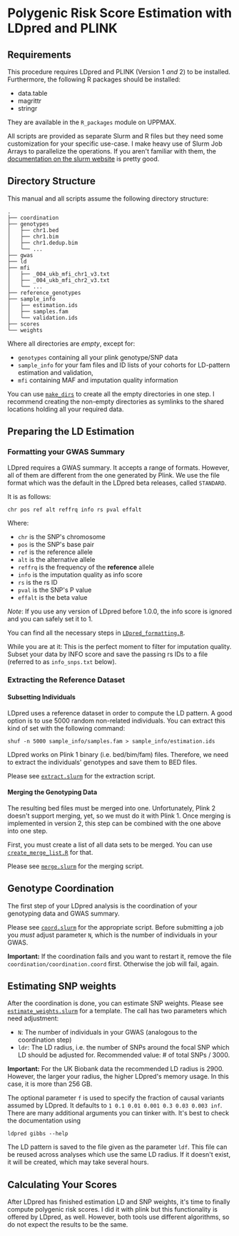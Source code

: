 # Polygenic Risk Score Estimation with LDpred and PLINK

## Requirements
This procedure requires LDpred and PLINK (Version 1 *and* 2) to be installed.
Furthermore, the following R packages should be installed:

* data.table
* magrittr
* stringr

They are available in the `R_packages` module on UPPMAX.

All scripts are provided as separate Slurm and R files but they need some customization for your specific use-case.
I make heavy use of Slurm Job Arrays to parallelize the operations.
If you aren't familiar with them, the [documentation on the slurm website](https://slurm.schedmd.com/job_array.html) is pretty good.


## Directory Structure
This manual and all scripts assume the following directory structure:

```
.
├── coordination
├── genotypes
│   ├── chr1.bed
│   ├── chr1.bim
│   ├── chr1.dedup.bim
│   └── ...
├── gwas
├── ld
├── mfi
│   ├── _004_ukb_mfi_chr1_v3.txt
│   ├── _004_ukb_mfi_chr2_v3.txt
│   └── ...
├── reference_genotypes
├── sample_info
│   ├── estimation.ids
│   ├── samples.fam
│   └── validation.ids
├── scores
└── weights
```

Where all directories are *empty*, except for:
* `genotypes` containing all your plink genotype/SNP data
* `sample_info` for your fam files and ID lists of your cohorts for LD-pattern estimation and validation,
* `mfi` containing MAF and imputation quality information

You can use [`make_dirs`](make_dirs) to create all the empty directories in one step.
I recommend creating the non-empty directories as symlinks to the shared locations holding all your required data.

## Preparing the LD Estimation

### Formatting your GWAS Summary
LDpred requires a GWAS summary.
It accepts a range of formats.
However, all of them are different from the one generated by Plink.
We use the file format which was the default in the LDpred beta releases, called `STANDARD`.

It is as follows:

```
chr pos ref alt reffrq info rs pval effalt
```

Where:
* `chr` is the SNP's chromosome
* `pos` is the SNP's base pair
* `ref` is the reference allele
* `alt` is the alternative allele
* `reffrq` is the frequency of the **reference** allele
* `info` is the imputation quality as info score
* `rs` is the rs ID
* `pval` is the SNP's P value
* `effalt` is the beta value

*Note*: If you use any version of LDpred before 1.0.0, the info score is ignored and you can safely set it to 1.

You can find all the necessary steps in [`LDpred_formatting.R`](LDpred_formatting.R).

While you are at it: This is the perfect moment to filter for imputation quality.
Subset your data by INFO score and save the passing rs IDs to a file (referred to as `info_snps.txt` below).

### Extracting the Reference Dataset
#### Subsetting Individuals
LDpred uses a reference dataset in order to compute the LD pattern.
A good option is to use 5000 random non-related individuals.
You can extract this kind of set with the following command:

```
shuf -n 5000 sample_info/samples.fam > sample_info/estimation.ids
```

LDpred works on Plink 1 binary (i.e. bed/bim/fam) files.
Therefore, we need to extract the individuals' genotypes and save them to BED files.

Please see [`extract.slurm`](extract.slurm) for the extraction script.

#### Merging the Genotyping Data
The resulting bed files must be merged into one.
Unfortunately, Plink 2 doesn't support merging, yet, so we must do it with Plink 1.
Once merging is implemented in version 2, this step can be combined with the one above into one step.

First, you must create a list of all data sets to be merged.
You can use [`create_merge_list.R`](create_merge_list.R) for that.

Please see [`merge.slurm`](merge.slurm) for the merging script.

## Genotype Coordination
The first step of your LDpred analysis is the coordination of your genotyping data and GWAS summary.

Please see [`coord.slurm`](coord.slurm) for the appropriate script.
Before submitting a job you *must* adjust parameter `N`, which is the number of individuals in your GWAS.

**Important:** If the coordination fails and you want to restart it, remove the file `coordination/coordination.coord` first.
Otherwise the job will fail, again.

## Estimating SNP weights
After the coordination is done, you can estimate SNP weights.
Please see [`estimate_weights.slurm`](estimate_weights.slurm) for a template.
The call has two parameters which need adjustment:
* `N`: The number of individuals in your GWAS (analogous to the coordination step)
* `ldr`: The LD radius, i.e. the number of SNPs around the focal SNP which LD should be adjusted for. Recommended value: # of total SNPs / 3000.

**Important:**
For the UK Biobank data the recommended LD radius is 2900.
However, the larger your radius, the higher LDpred's memory usage.
In this case, it is more than 256 GB.

The optional parameter `f` is used to specify the fraction of causal variants assumed by LDpred.
It defaults to `1 0.1 0.01 0.001 0.3 0.03 0.003 inf`.
There are many additional arguments you can tinker with.
It's best to check the documentation using
```
ldpred gibbs --help
```

The LD pattern is saved to the file given as the parameter `ldf`.
This file can be reused across analyses which use the same LD radius.
If it doesn't exist, it will be created, which may take several hours.

## Calculating Your Scores
After LDpred has finished estimation LD and SNP weights, it's time to finally compute polygenic risk scores.
I did it with plink but this functionality is offered by LDpred, as well.
However, both tools use different algorithms, so do not expect the results to be the same.